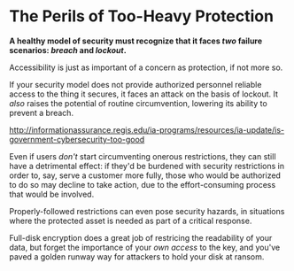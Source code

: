 # The Perils of Too-Heavy Protection

**A healthy model of security must recognize that it faces *two* failure scenarios: *breach* and *lockout*.**

Accessibility is just as important of a concern as protection, if not more so.

If your security model does not provide authorized personnel reliable access to the thing it secures, it faces an attack on the basis of lockout. It *also* raises the potential of routine circumvention, lowering its ability to prevent a breach.

http://informationassurance.regis.edu/ia-programs/resources/ia-update/is-government-cybersecurity-too-good

Even if users *don't* start circumventing onerous restrictions, they can still have a detrimental effect: if they'd be burdened with security restrictions in order to, say, serve a customer more fully, those who would be authorized to do so may decline to take action, due to the effort-consuming process that would be involved.

Properly-followed restrictions can even pose security hazards, in situations where the protected asset is needed as part of a critical response.

Full-disk encryption does a great job of restricing the readability of your data, but forget the importance of your *own access* to the key, and you've paved a golden runway way for attackers to hold your disk at ransom.
